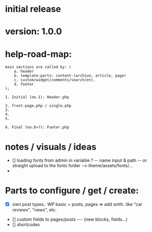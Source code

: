 # initial release
# version: 1.0.0

# help-road-map:

    main sections are called by: (
        a. header
        b. template-parts: content-(archive, article, page)
        c. custom/widget/comments/search/etc.
        d. footer
    );

    1. Initial (no.1): Header.php

    2. front-page.php / single.php
    3.
    4.
    5.

    6. Final (no.6>?): Footer.php

# notes / visuals / ideas
- [] loading fonts from admin in variable ? -- name input & path -- or straight upload to the fonts folder --> theme/assets/fonts/...
- 

# Parts to configure / get / create:
- [x] own post types.. WP basic = posts, pages => add smth. like "car reviews", "news", etc.
- [] custom fields to pages/posts --- (new blocks, fields...)
- [] shortcodes
